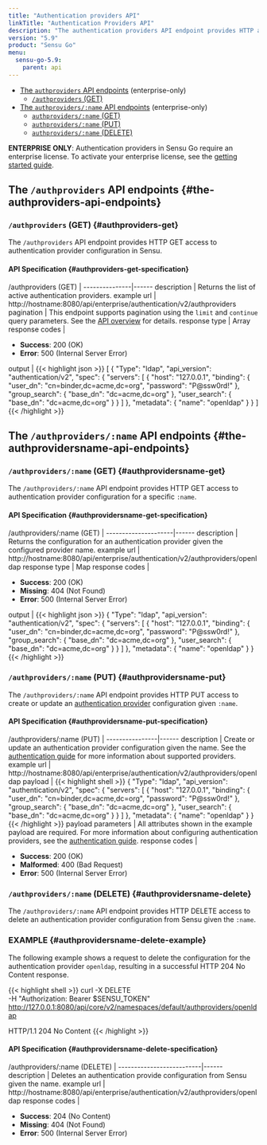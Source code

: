 ```yaml
---
title: "Authentication providers API"
linkTitle: "Authentication Providers API"
description: "The authentication providers API endpoint provides HTTP access to authentication provider configuration in Sensu. Here’s a reference for the authentication providers API in Sensu Go, including returning the list of active authentication providers and creating or updating an authentication provider. Read on for the full reference."
version: "5.9"
product: "Sensu Go"
menu:
  sensu-go-5.9:
    parent: api
---
```


- [The `authproviders` API endpoints](#the-authproviders-api-endpoints) (enterprise-only)
  - [`/authproviders` (GET)](#authproviders-get)
- [The `authproviders/:name` API endpoints](#the-providersname-api-endpoints) (enterprise-only)
  - [`authproviders/:name` (GET)](#providersname-get)
  - [`authproviders/:name` (PUT)](#providersname-put)
  - [`authproviders/:name` (DELETE)](#authprovidersname-delete)

**ENTERPRISE ONLY**: Authentication providers in Sensu Go require an enterprise license. To activate your enterprise license, see the [getting started guide][2].

## The `/authproviders` API endpoints {#the-authproviders-api-endpoints}

### `/authproviders` (GET) {#authproviders-get}

The `/authproviders` API endpoint provides HTTP GET access to authentication provider configuration in Sensu.

#### API Specification {#authproviders-get-specification}

/authproviders (GET)  | 
---------------|------
description    | Returns the list of active authentication providers.
example url    | http://hostname:8080/api/enterprise/authentication/v2/authproviders
pagination     | This endpoint supports pagination using the `limit` and `continue` query parameters. See the [API overview](../overview#pagination) for details.
response type  | Array
response codes | <ul><li>**Success**: 200 (OK)</li><li>**Error**: 500 (Internal Server Error)</li></ul>
output         | {{< highlight json >}}
[
  {
    "Type": "ldap",
    "api_version": "authentication/v2",
    "spec": {
      "servers": [
        {
          "host": "127.0.0.1",
          "binding": {
            "user_dn": "cn=binder,dc=acme,dc=org",
            "password": "P@ssw0rd!"
          },
          "group_search": {
            "base_dn": "dc=acme,dc=org"
          },
          "user_search": {
            "base_dn": "dc=acme,dc=org"
          }
        }
      ]
    },
    "metadata": {
      "name": "openldap"
    }
  }
]
{{< /highlight >}}

## The `/authproviders/:name` API endpoints {#the-authprovidersname-api-endpoints}

### `/authproviders/:name` (GET) {#authprovidersname-get}

The `/authproviders/:name` API endpoint provides HTTP GET access to authentication provider configuration for a specific `:name`.

#### API Specification {#authprovidersname-get-specification}

/authproviders/:name (GET) | 
---------------------|------
description          | Returns the configuration for an authentication provider given the configured provider name.
example url          | http://hostname:8080/api/enterprise/authentication/v2/authproviders/openldap
response type        | Map
response codes       | <ul><li>**Success**: 200 (OK)</li><li> **Missing**: 404 (Not Found)</li><li>**Error**: 500 (Internal Server Error)</li></ul>
output               | {{< highlight json >}}
{
  "Type": "ldap",
  "api_version": "authentication/v2",
  "spec": {
    "servers": [
      {
        "host": "127.0.0.1",
        "binding": {
          "user_dn": "cn=binder,dc=acme,dc=org",
          "password": "P@ssw0rd!"
        },
        "group_search": {
          "base_dn": "dc=acme,dc=org"
        },
        "user_search": {
          "base_dn": "dc=acme,dc=org"
        }
      }
    ]
  },
  "metadata": {
    "name": "openldap"
  }
}
{{< /highlight >}}

### `/authproviders/:name` (PUT) {#authprovidersname-put}

The `/authproviders/:name` API endpoint provides HTTP PUT access to create or update an [authentication provider][1] configuration given `:name`.

#### API Specification {#authprovidersname-put-specification}

/authproviders/:name (PUT) | 
----------------|------
description     | Create or update an authentication provider configuration given the name. See the [authentication guide][1] for more information about supported providers.
example url     | http://hostname:8080/api/enterprise/authentication/v2/authproviders/openldap
payload         | {{< highlight shell >}}
{
  "Type": "ldap",
  "api_version": "authentication/v2",
  "spec": {
    "servers": [
      {
        "host": "127.0.0.1",
        "binding": {
          "user_dn": "cn=binder,dc=acme,dc=org",
          "password": "P@ssw0rd!"
        },
        "group_search": {
          "base_dn": "dc=acme,dc=org"
        },
        "user_search": {
          "base_dn": "dc=acme,dc=org"
        }
      }
    ]
  },
  "metadata": {
    "name": "openldap"
  }
}
{{< /highlight >}}
payload parameters | All attributes shown in the example payload are required. For more information about configuring authentication providers, see the [authentication guide][1].
response codes  | <ul><li>**Success**: 200 (OK)</li><li>**Malformed**: 400 (Bad Request)</li><li>**Error**: 500 (Internal Server Error)</li></ul>

### `/authproviders/:name` (DELETE) {#authprovidersname-delete}

The `/authproviders/:name` API endpoint provides HTTP DELETE access to delete an authentication provider configuration from Sensu given the `:name`.

### EXAMPLE {#authprovidersname-delete-example}

The following example shows a request to delete the configuration for the authentication provider `openldap`, resulting in a successful HTTP 204 No Content response.

{{< highlight shell >}}
curl -X DELETE \
-H "Authorization: Bearer $SENSU_TOKEN" \
http://127.0.0.1:8080/api/core/v2/namespaces/default/authproviders/openldap

HTTP/1.1 204 No Content
{{< /highlight >}}

#### API Specification {#authprovidersname-delete-specification}

/authproviders/:name (DELETE) | 
--------------------------|------
description               | Deletes an authentication provide configuration from Sensu given the name.
example url               | http://hostname:8080/api/enterprise/authentication/v2/authproviders/openldap
response codes            | <ul><li>**Success**: 204 (No Content)</li><li>**Missing**: 404 (Not Found)</li><li>**Error**: 500 (Internal Server Error)</li></ul>

[1]: ../../installation/auth
[2]: ../../getting-started/enterprise
